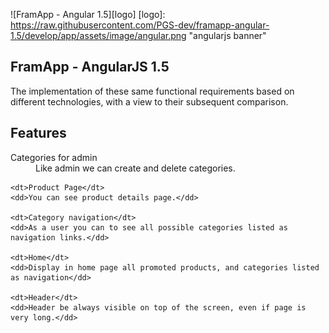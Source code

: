 ![FramApp - Angular 1.5][logo]
[logo]: https://raw.githubusercontent.com/PGS-dev/framapp-angular-1.5/develop/app/assets/image/angular.png "angularjs banner"

## FramApp - AngularJS 1.5
The implementation of these same functional requirements based on different technologies, with a view to their subsequent comparison.

## Features

<dl>
	<dt>Categories for admin</dt>
	<dd>Like admin we can create and delete categories.</dd>
	
	<dt>Product Page</dt>
	<dd>You can see product details page.</dd>

	<dt>Category navigation</dt>
	<dd>As a user you can to see all possible categories listed as navigation links.</dd>

	<dt>Home</dt>
	<dd>Display in home page all promoted products, and categories listed as navigation</dd>

	<dt>Header</dt>
	<dd>Header be always visible on top of the screen, even if page is very long.</dd>
</dl>
